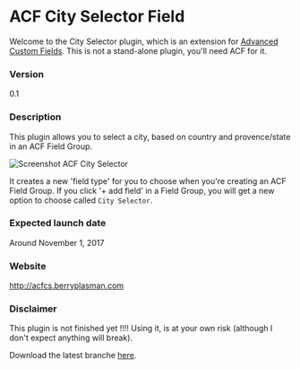 # ACF City Selector Field

Welcome to the City Selector plugin, which is an extension for [Advanced Custom Fields](http://www.advancedcustomfields.com). This is not a stand-alone plugin, you'll need ACF for it.

### Version

0.1

### Description

This plugin allows you to select a city, based on country and provence/state in an ACF Field Group.

![Screenshot ACF City Selector](http://beee4life.github.com/beee4life.github.io/images/screenshot-acf-city-selector.png)

It creates a new 'field type' for you to choose when you're creating an ACF Field Group. If you click '+ add field' in a Field Group, you will get a new option to choose called `City Selector`.

### Expected launch date

Around November 1, 2017

### Website

http://acfcs.berryplasman.com

### Disclaimer

This plugin is not finished yet !!!! Using it, is at your own risk (although I don't expect anything will break). 

Download the latest branche [here](https://github.com/Beee4life/acf-city-selector/archive/check-before-live.zip).

